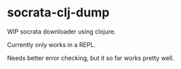 # socrata-clj-dump

WIP socrata downloader using clojure.

Currently only works in a REPL. 

Needs better error checking, but it so far works pretty well.
